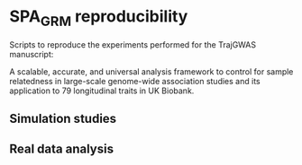 # SPA<sub>GRM</sub> reproducibility
Scripts to reproduce the experiments performed for the TrajGWAS manuscript:

A scalable, accurate, and universal analysis framework to control for sample relatedness in large-scale genome-wide association studies and its application to 79 longitudinal traits in UK Biobank.

## Simulation studies

## Real data analysis

